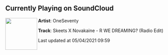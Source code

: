 ## Currently Playing on SoundCloud

[<img align="left" width="100" src="https://i1.sndcdn.com/artworks-NUCvdEvyZxFYNNbF-yVGtvQ-t500x500.jpg">](https://soundcloud.com/oneseventy/skeets-x-novakaine-r-we-dreaming)

**Artist**: OneSeventy 

**Track**: Skeets X Novakaine - R WE DREAMING? (Radio Edit)

Last updated at 05/04/2021 09:59
